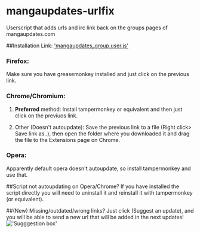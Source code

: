 mangaupdates-urlfix
===================

Userscript that adds urls and irc link back on the groups pages of mangaupdates.com

##Installation
Link: ['mangaupdates_group.user.js'](https://github.com/loadletter/mangaupdates-urlfix/raw/master/mangaupdates_group.user.js)


### Firefox:

Make sure you have greasemonkey installed and just click on the previous link.

### Chrome/Chromium:

1. **Preferred** method: Install tampermonkey or equivalent and then just click on the previuos link.

2. Other (Doesn't autoupdate): Save the previous link to a file (Right click> Save link as..), then open the folder where you downloaded it and drag the file to the Extensions page on Chrome.

### Opera:

Apparently default opera doesn't autoupdate, so install tampermonkey and use that.


##Script not autoupdating on Opera/Chrome?
If you have installed the script directly you will need to uninstall it and reinstall it with tampermonkey (or equivalent).


##(New) Missing/outdated/wrong links?
Just click (Suggest an update), and you will be able to send a new url that will be added in the next updates!
!['Sugggestion box'](http://s29.postimg.org/3jq7j4593/sugg.png)
